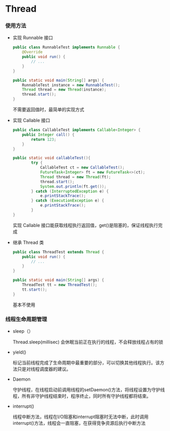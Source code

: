 # Thread

### 使用方法

- 实现 Runnable 接口

  ```java
  public class RunnableTest implements Runnable {
      @Override
      public void run() {
          // ...
      }
  }
  ```

  ```java
  public static void main(String[] args) {
      RunnableTest instance = new RunnableTest();
      Thread thread = new Thread(instance);
      thread.start();
  }
  ```

  不需要返回值时，最简单的实现方式

- 实现 Callable 接口

  ```java
  public class CallableTest implements Callable<Integer> {
      public Integer call() {
          return 123;
      }
  }
  ```

  ```java
  public static void callableTest(){
          try {
              CallableTest ct = new CallableTest();
              FutureTask<Integer> ft = new FutureTask<>(ct);
              Thread thread = new Thread(ft);
              thread.start();
              System.out.println(ft.get());
          } catch (InterruptedException e) {
              e.printStackTrace();
          } catch (ExecutionException e) {
              e.printStackTrace();
          }
  }
  ```

  实现 Callable 接口能获取线程执行返回值，get()是阻塞的，保证线程执行完成

- 继承 Thread 类

  ```java
  public class ThreadTest extends Thread {
      public void run() {
          // ...
      }
  }
  ```

  ```java
  public static void main(String[] args) {
      ThreadTest tt = new ThreadTest();
      tt.start();
  }
  ```

  基本不使用

### 线程生命周期管理

- sleep（）

  Thread.sleep(millisec) 会休眠当前正在执行的线程，不会释放线程占有的锁

- yield()

  标记当前线程完成了生命周期中最重要的部分，可以切换其他线程执行。该方法只是对线程调度器的建议。

- Daemon

  守护线程，在线程启动前调用线程的setDaemon()方法，将线程设置为守护线程，所有非守护线程结束时，程序终止，同时所有守护线程都将结束。

- interrupt()

  线程中断方法，线程在I/O阻塞和interrupt阻塞时无法中断，此时调用interrupt()方法，线程会一直阻塞，在获得竞争资源后执行中断方法






